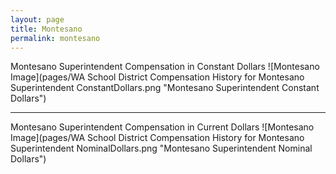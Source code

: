 ```yaml
---
layout: page
title: Montesano
permalink: montesano
---
```



Montesano Superintendent Compensation in Constant Dollars
![Montesano Image](pages/WA School District Compensation History for Montesano Superintendent ConstantDollars.png "Montesano Superintendent Constant Dollars")
___

Montesano Superintendent Compensation in Current Dollars
![Montesano Image](pages/WA School District Compensation History for Montesano Superintendent NominalDollars.png "Montesano Superintendent Nominal Dollars")